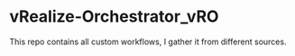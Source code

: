 # vRealize-Orchestrator_vRO
This repo contains all custom workflows, I gather it from different sources.
